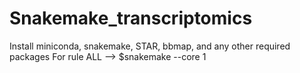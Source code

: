 # Snakemake_transcriptomics

Install miniconda, snakemake, STAR, bbmap, and any other required packages
For rule ALL --> $snakemake --core 1
